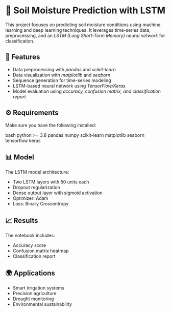 # 🌱 Soil Moisture Prediction with LSTM

This project focuses on predicting soil moisture conditions using machine learning and deep learning techniques. It leverages time-series data, preprocessing, and an *LSTM (Long Short-Term Memory) neural network* for classification.

## 📌 Features
- Data preprocessing with *pandas* and *scikit-learn*  
- Data visualization with *matplotlib* and *seaborn*  
- Sequence generation for time-series modeling  
- LSTM-based neural network using *TensorFlow/Keras*  
- Model evaluation using *accuracy, confusion matrix, and classification report*

## ⚙ Requirements
Make sure you have the following installed:

bash
python >= 3.8
pandas
numpy
scikit-learn
matplotlib
seaborn
tensorflow
keras

## 📊 Model

The LSTM model architecture:
- Two LSTM layers with 50 units each
- Dropout regularization
- Dense output layer with sigmoid activation
- Optimizer: Adam
- Loss: Binary Crossentropy

## 📈 Results

The notebook includes:
- Accuracy score
- Confusion matrix heatmap
- Classification report

## 🌍 Applications
- Smart irrigation systems
- Precision agriculture
- Drought monitoring
- Environmental sustainability
